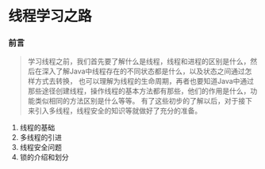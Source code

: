 # 线程学习之路
### 前言
> 学习线程之前，我们首先要了解什么是线程，线程和进程的区别是什么，然后在深入了解Java中线程存在的不同状态都是什么，以及状态之间通过怎样方式去转换， 也可以理解为线程的生命周期，再者也要知道Java中通过那些途径创建线程，操作线程的基本方法都有那些，他们的作用是什么，功能类似相同的方法区别是什么等等。 有了这些初步的了解以后，对于接下来引入多线程，线程安全的知识等就做好了充分的准备。


1. 线程的基础
2. 多线程的引进
3. 线程安全问题
4. 锁的介绍和划分
